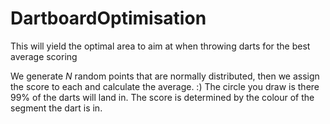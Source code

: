 # DartboardOptimisation
This will yield the optimal area to aim at when throwing darts for the best average scoring

We generate $N$ random points that are normally distributed, then we assign the score to each and calculate the average. :)
The circle you draw is there 99% of the darts will land in.
The score is determined by the colour of the segment the dart is in.